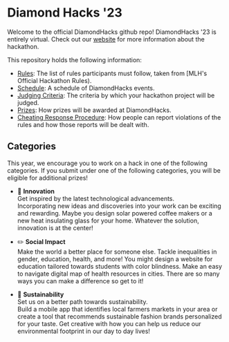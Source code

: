 # Diamond Hacks '23

Welcome to the official DiamondHacks github repo! DiamondHacks '23 is entirely virtual. Check out our [website](https://www.ncsudiamondhacks.com/) for more information about the hackathon.

This repository holds the following information:

- [Rules](Rules.md): The list of rules participants must follow, taken from [MLH's Official Hackathon Rules).
- [Schedule](Schedule.md): A schedule of DiamondHacks events.
- [Judging Criteria](https://github.com/annaowens/DiamondHacks21/blob/master/Judging%20Criteria.md): The criteria by which your hackathon project will be judged.
- [Prizes](Prizes.md): How prizes will be awarded at DiamondHacks.
- [Cheating Response Procedure](Cheating%20Response%20Procedure.md): How people can report violations of the rules and how those reports will be dealt with.

## Categories

This year, we encourage you to work on a hack in one of the following categories. If you submit under one of the following categories, you will be eligible for additional prizes!

* 💛 **Innovation**  
    Get inspired by the latest technological advancements.  
    Incorporating new ideas and discoveries into your work can be exciting and rewarding. Maybe you design solar powered coffee makers or a new heat insulating glass for your home. Whatever the solution, innovation is at the center! 
     
* ✏️ **Social Impact**  
    Make the world a better place for someone else.
    Tackle inequalities in gender, education, health, and more! You might design a website for education tailored towards students with color blindness. Make an easy to navigate digital map of health resources in cities. There are so many ways you can make a difference so get to it!
  
* 🌳 **Sustainability** </br>
    Set us on a better path towards sustainability.  
    Build a mobile app that identifies local farmers markets in your area or create a tool that recommends sustainable fashion brands personalized for your taste. Get creative with how you can help us reduce our environmental footprint in our day to day lives!  
